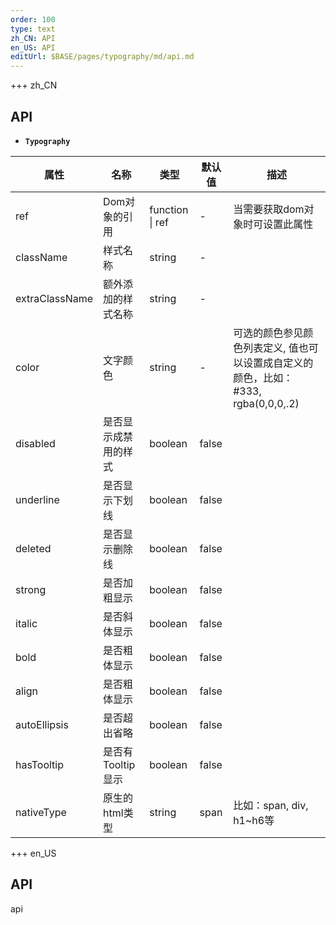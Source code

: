 ```yaml
---   
order: 100 
type: text 
zh_CN: API 
en_US: API 
editUrl: $BASE/pages/typography/md/api.md
---      
```


+++ zh_CN
## API  

- <Code><strong>Typography</strong></Code>

| 属性 | 名称 | 类型 | 默认值 | 描述 |
| --- | --- | --- | --- | --- |
| ref | Dom对象的引用 | function \| ref | - | 当需要获取dom对象时可设置此属性 |
| className | 样式名称 | string | - |  |
| extraClassName | 额外添加的样式名称 | string | - |  |
| color | 文字颜色 | string | - | 	可选的颜色参见颜色列表定义, 值也可以设置成自定义的颜色，比如：#333, rgba(0,0,0,.2) |
| disabled | 是否显示成禁用的样式 | boolean | false |  |
| underline | 是否显示下划线 | boolean | false |  |
| deleted | 是否显示删除线 | boolean | false |  |
| strong | 是否加粗显示 | boolean | false |  |
| italic | 是否斜体显示 | boolean | false |  |
| bold | 是否粗体显示 | boolean | false |  |
| align | 是否粗体显示 | boolean | false |  |
| autoEllipsis | 是否超出省略 | boolean | false |  |
| hasTooltip | 是否有Tooltip显示 | boolean | false |  |
| nativeType | 原生的html类型 | string | span | 比如：span, div, h1~h6等 |



+++ en_US

## API

api
